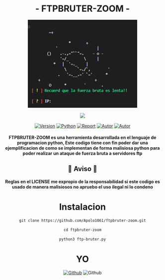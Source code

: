 <div align=center>

# -    FTPBRUTER-ZOOM    -
![Logo-zoom](img/logo.png)

<img src="https://img.shields.io/badge/Descarga-Gratis-green"></a>

<a href="https://gist.github.com/Apolo1061"><img title="Version" src="https://img.shields.io/badge/Version-1.0-red?style=for-the-badge&logo="></a>
<a href=""><img title="Python" src="https://img.shields.io/badge/Python-3.13-red?style=for-the-badge&logo=python"></a>
<a href="https://gist.github.com/Apolo1061"><img title="Report" src="https://img.shields.io/badge/Copyring-2024-red?style=for-the-badge&logo=github"></a>
<a href="https://github.com/Apolo1061"><img title="Autor" src="https://img.shields.io/badge/Author-Apolo1061-blue?style=for-the-badge&logo=github"></a>
<a href="https://github.com/Apolo1061"><img title="Autor" src="https://img.shields.io/badge/LICENSE-2024-yellow?style=for-the-badge&logo=github"></a>

#### FTPBRUTER-ZOOM es una herramienta desarrollada en el lenguaje de programacion python, Este codigo tiene con fin poder dar una ejemplificacion de como se implementan de forma malisiosa python para poder realizar un ataque de fuerza bruta a servidores ftp

## 🛑 Aviso 🛑
#### Reglas en el LICENSE me expropio de la responsabilidad si este codigo es usado de manera malisiosos no apruebo el uso ilegal ni lo condeno

# Instalacion

```
git clone https://github.com/Apolo1061/ftpbruter-zoom.git
```
```
cd ftpbruter-zoom
```
```
python3 ftp-bruter.py
```

# YO
[![Github](https://img.shields.io/badge/GitHub-Apolo1061-red?style=for-the-badge&logo=github)](https://github.com/Apolo1061)
![Github](https://img.shields.io/badge/Discord-Sombra9002-blue?style=for-the-badge&logo=discord)